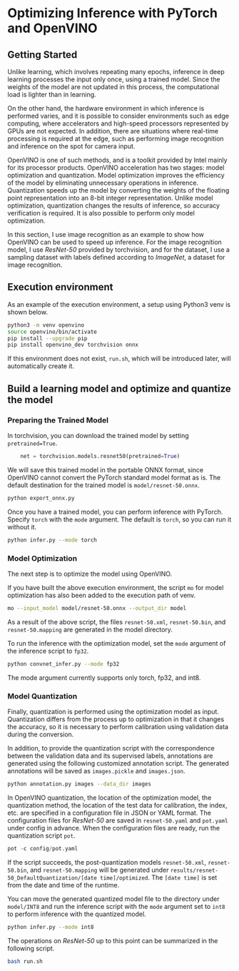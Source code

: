 # Optimizing Inference with PyTorch and OpenVINO

## Getting Started

Unlike learning, which involves repeating many epochs, inference in deep learning processes the input only once, using a trained model. 
Since the weights of the model are not updated in this process, the computational load is lighter than in learning.

On the other hand, the hardware environment in which inference is performed varies, and it is possible to consider environments such as edge computing, 
where accelerators and high-speed processors represented by GPUs are not expected. 
In addition, there are situations where real-time processing is required at the edge, such as performing image recognition and inference on the spot for camera input.

OpenVINO is one of such methods, and is a toolkit provided by Intel mainly for its processor products. 
OpenVINO acceleration has two stages: model optimization and quantization. Model optimization improves the efficiency of the model by eliminating unnecessary operations in inference. 
Quantization speeds up the model by converting the weights of the floating point representation into an 8-bit integer representation. 
Unlike model optimization, quantization changes the results of inference, so accuracy verification is required. 
It is also possible to perform only model optimization.

In this section, I use image recognition as an example to show how OpenVINO can be used to speed up inference. 
For the image recognition model, I use *ResNet-50* provided by torchvision, and for the dataset, 
I use a sampling dataset with labels defined according to *ImageNet*, a dataset for image recognition.

## Execution environment

As an example of the execution environment, a setup using Python3 venv is shown below.

```bash
python3 -m venv openvino
source openvino/bin/activate
pip install --upgrade pip
pip install openvino_dev torchvision onnx
```

If this environment does not exist, `run.sh`, which will be introduced later, will automatically create it.

## Build a learning model and optimize and quantize the model

### Preparing the Trained Model

In torchvision, you can download the trained model by setting `pretrained=True`.

```python
	net = torchvision.models.resnet50(pretrained=True)
```

We will save this trained model in the portable ONNX format, since OpenVINO cannot convert the PyTorch standard model format as is. 
The default destination for the trained model is `model/resnet-50.onnx`.

```bash
python export_onnx.py
```

Once you have a trained model, you can perform inference with PyTorch. Specify `torch` with the `mode` argument. 
The default is `torch`, so you can run it without it.

```bash
python infer.py --mode torch
```

### Model Optimization

The next step is to optimize the model using OpenVINO.

If you have built the above execution environment, the script `mo` for model optimization has also been added to the execution path of venv.

```bash
mo --input_model model/resnet-50.onnx --output_dir model
```

As a result of the above script, the files `resnet-50.xml`, `resnet-50.bin`, and `resnet-50.mapping` are generated in the model directory.

To run the inference with the optimization model, set the `mode` argument of the inference script to `fp32`.

```bash
python convnet_infer.py --mode fp32
```

The mode argument currently supports only torch, fp32, and int8.

### Model Quantization

Finally, quantization is performed using the optimization model as input. 
Quantization differs from the process up to optimization in that it changes the accuracy, so it is necessary to perform calibration using validation data during the conversion.

In addition, to provide the quantization script with the correspondence between the validation data and its supervised labels, annotations are generated using the following customized annotation script. 
The generated annotations will be saved as `images.pickle` and `images.json`.

```bash
python annotation.py images --data_dir images
```

In OpenVINO quantization, the location of the optimization model, the quantization method, the location of the test data for calibration, the index, etc. are specified in a configuration file in JSON or YAML format. 
The configuration files for *ResNet-50* are saved in `resnet-50.yaml` and `pot.yaml` under config in advance. 
When the configuration files are ready, run the quantization script `pot`.

```python
pot -c config/pot.yaml
```

If the script succeeds, the post-quantization models `resnet-50.xml`, `resnet-50.bin`, and `resnet-50.mapping` will be generated under `results/resnet-50_DefaultQuantization/[date time]/optimized`. The `[date time]` is set from the date and time of the runtime.

You can move the generated quantized model file to the directory under `model/INT8` and run the inference script with the `mode` argument set to `int8` to perform inference with the quantized model.

```bash
python infer.py --mode int8
```

The operations on *ResNet-50* up to this point can be summarized in the following script.

```bash
bash run.sh
```

